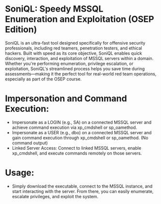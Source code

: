 # SoniQL: Speedy MSSQL Enumeration and Exploitation (OSEP Edition)

SoniQL is an ultra-fast tool designed specifically for offensive security professionals, including red teamers, penetration testers, and ethical hackers. Built with speed as its core objective, SoniQL enables quick discovery, interaction, and exploitation of MSSQL servers within a domain. Whether you're performing enumeration, privilege escalation, or exploitation, SoniQL's streamlined process helps you save time during assessments—making it the perfect tool for real-world red team operations, especially as part of the OSEP course.

# Impersonation and Command Execution:
- Impersonate as a LOGIN (e.g., SA) on a connected MSSQL server and achieve command execution via xp_cmdshell or sp_oamethod.
- Impersonate as a USER (e.g., dbo) on a connected MSSQL server and gain command execution through xp_cmdshell or sp_oamethod. (No command output)
- Linked Server Access: Connect to linked MSSQL servers, enable xp_cmdshell, and execute commands remotely on those servers.

# Usage:

- Simply download the executable, connect to the MSSQL instance, and start interacting with the server. From there, you can easily enumerate, escalate privileges, and exploit the system.
